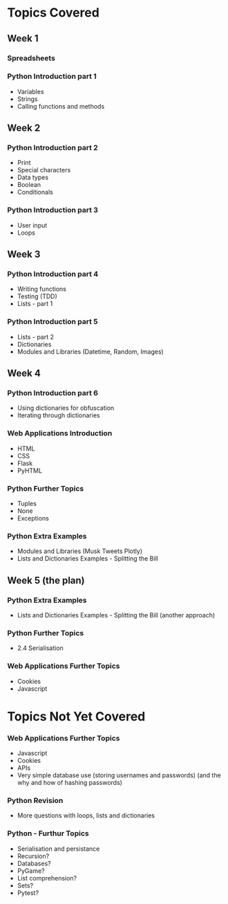 # Topics Covered

## Week 1

### Spreadsheets

### Python Introduction part 1
* Variables
* Strings
* Calling functions and methods

## Week 2

### Python Introduction part 2
* Print
* Special characters
* Data types
* Boolean
* Conditionals

### Python Introduction part 3
* User input
* Loops

## Week 3

### Python Introduction part 4
* Writing functions
* Testing (TDD)
* Lists - part 1

### Python Introduction part 5
* Lists - part 2
* Dictionaries
* Modules and Libraries (Datetime, Random, Images)

## Week 4

### Python Introduction part 6
* Using dictionaries for obfuscation
* Iterating through dictionaries

### Web Applications Introduction
* HTML
* CSS
* Flask
* PyHTML

### Python Further Topics
* Tuples
* None
* Exceptions

### Python Extra Examples
* Modules and Libraries (Musk Tweets Plotly)
* Lists and Dictionaries Examples - Splitting the Bill

## Week 5 (the plan)

### Python Extra Examples
* Lists and Dictionaries Examples - Splitting the Bill (another approach)

### Python Further Topics
* 2.4 Serialisation

### Web Applications Further Topics
* Cookies
* Javascript

# Topics Not Yet Covered

### Web Applications Further Topics
* Javascript
* Cookies
* APIs
* Very simple database use (storing usernames and passwords) (and the why and how of hashing passwords)

### Python Revision
* More questions with loops, lists and dictionaries


### Python - Furthur Topics

* Serialisation and persistance
* Recursion?
* Databases?
* PyGame?
* List comprehension?
* Sets?
* Pytest?


